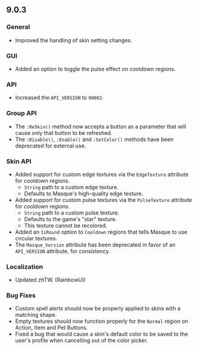 ## 9.0.3

### General

- Improved the handling of skin setting changes.

### GUI

- Added an option to toggle the pulse effect on cooldown regions.

### API

- Increased the `API_VERSION` to `90002`.

### Group API

- The `:ReSkin()` method now accepts a button as a parameter that will cause only that button to be refreshed.
- The `:Disable()`, `:Enable()` and `:SetColor()` methods have been deprecated for external use.

### Skin API

- Added support for custom edge textures via the `EdgeTexture` attribute for cooldown regions.
  - `String` path to a custom edge texture.
  - Defaults to Masque's high-quality edge texture.
- Added support for custom pulse textures via the `PulseTexture` attribute for cooldown regions.
  - `String` path to a custom pulse texture.
  - Defaults to the game's "star" texture.
  - This texture cannot be recolored.
- Added an `IsRound` option to `Cooldown` regions that tells Masque to use circular textures.
- The `Masque_Version` attribute has been deprecated in favor of an `API_VERSION` attribute, for consistency.

### Localization

- Updated zhTW. (RainbowUI)

### Bug Fixes

- Custom spell alerts should now be properly applied to skins with a matching shape.
- Empty textures should now function properly for the `Normal` region on Action, Item and Pet Buttons.
- Fixed a bug that would cause a skin's default color to be saved to the user's profile when cancelling out of the color picker.
